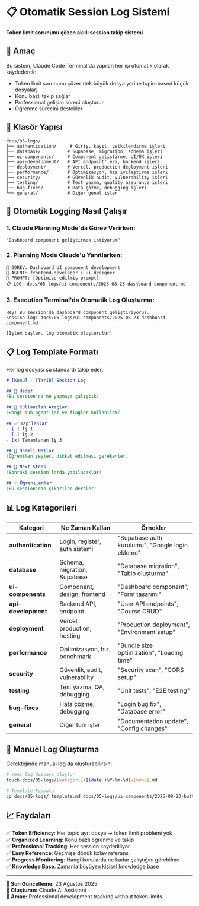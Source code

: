 # 📋 Otomatik Session Log Sistemi

**Token limit sorununu çözen akıllı session takip sistemi**

## 🎯 Amaç

Bu sistem, Claude Code Terminal'da yapılan her işi otomatik olarak kaydederek:
- Token limit sorununu çözer (tek büyük dosya yerine topic-based küçük dosyalar)
- Konu bazlı takip sağlar
- Professional gelişim süreci oluşturur
- Öğrenme sürecini destekler

## 📁 Klasör Yapısı

```
docs/05-logs/
├── authentication/     # Giriş, kayıt, yetkilendirme işleri
├── database/          # Supabase, migration, schema işleri  
├── ui-components/     # Component geliştirme, UI/UX işleri
├── api-development/   # API endpoint'leri, backend işleri
├── deployment/        # Vercel, production deployment işleri
├── performance/       # Optimizasyon, hız iyileştirme işleri
├── security/          # Güvenlik audit, vulnerability işleri  
├── testing/           # Test yazma, quality assurance işleri
├── bug-fixes/         # Hata çözme, debugging işleri
└── general/           # Diğer genel işler
```

## 🤖 Otomatik Logging Nasıl Çalışır

### 1. Claude Planning Mode'da Görev Verirken:
```
"Dashboard component geliştirmek istiyorum"
```

### 2. Planning Mode Claude'u Yanıtlarken:
```
🎯 GÖREV: Dashboard UI component development
🤖 AGENT: frontend-developer + ui-designer
📝 PROMPT: [Optimize edilmiş prompt]
📋 LOG: docs/05-logs/ui-components/2025-08-23-dashboard-component.md
```

### 3. Execution Terminal'da Otomatik Log Oluşturma:
```
Hey! Bu session'da dashboard component geliştiriyoruz.
Session log: docs/05-logs/ui-components/2025-08-23-dashboard-component.md

[İşlem başlar, log otomatik oluşturulur]
```

## 📋 Log Template Formatı

Her log dosyası şu standardı takip eder:

```markdown
# [Konu] - [Tarih] Session Log

## 🎯 Hedef
[Bu session'da ne yapmaya çalıştık]

## 🔧 Kullanılan Araçlar
[Hangi sub-agent'ler ve flagler kullanıldı]

## ✅ Yapılanlar
- [ ] İş 1
- [ ] İş 2  
- [x] Tamamlanan İş 3

## 📝 Önemli Notlar
[Öğrenilen şeyler, dikkat edilmesi gerekenler]

## 🔄 Next Steps  
[Sonraki session'larda yapılacaklar]

## 💡 Öğrenilenler
[Bu session'dan çıkarılan dersler]
```

## 📊 Log Kategorileri

| Kategori | Ne Zaman Kullan | Örnekler |
|----------|-----------------|----------|
| **authentication** | Login, register, auth sistemi | "Supabase auth kurulumu", "Google login ekleme" |
| **database** | Schema, migration, Supabase | "Database migration", "Tablo oluşturma" |  
| **ui-components** | Component, design, frontend | "Dashboard component", "Form tasarımı" |
| **api-development** | Backend API, endpoint | "User API endpoints", "Course CRUD" |
| **deployment** | Vercel, production, hosting | "Production deployment", "Environment setup" |
| **performance** | Optimizasyon, hız, benchmark | "Bundle size optimization", "Loading time" |
| **security** | Güvenlik, audit, vulnerability | "Security scan", "CORS setup" |
| **testing** | Test yazma, QA, debugging | "Unit tests", "E2E testing" |
| **bug-fixes** | Hata çözme, debugging | "Login bug fix", "Database error" |
| **general** | Diğer tüm işler | "Documentation update", "Config changes" |

## 🚀 Manuel Log Oluşturma

Gerektiğinde manual log da oluşturabilirsin:

```bash
# Yeni log dosyası oluştur
touch docs/05-logs/[kategori]/$(date +%Y-%m-%d)-[konu].md

# Template kopyala
cp docs/05-logs/_template.md docs/05-logs/ui-components/2025-08-23-button-component.md
```

## 📈 Faydaları

✅ **Token Efficiency**: Her topic ayrı dosya → token limit problemi yok  
✅ **Organized Learning**: Konu bazlı öğrenme ve takip  
✅ **Professional Tracking**: Her session kaydediliyor  
✅ **Easy Reference**: Geçmişe dönük kolay referans  
✅ **Progress Monitoring**: Hangi konularda ne kadar çalıştığını görebilme  
✅ **Knowledge Base**: Zamanla büyüyen kişisel knowledge base  

---

**🔄 Son Güncelleme:** 23 Ağustos 2025  
**📝 Oluşturan:** Claude AI Assistant  
**🎯 Amaç:** Professional development tracking without token limits